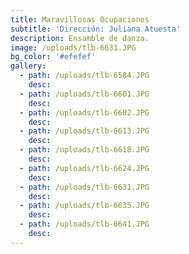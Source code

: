 ```yaml
---
title: Maravillosas Ocupaciones
subtitle: 'Dirección: Juliana Atuesta'
description: Ensamble de danza.
image: /uploads/tlb-6631.JPG
bg_color: '#efefef'
gallery:
  - path: /uploads/tlb-6584.JPG
    desc:
  - path: /uploads/tlb-6601.JPG
    desc:
  - path: /uploads/tlb-6602.JPG
    desc:
  - path: /uploads/tlb-6613.JPG
    desc:
  - path: /uploads/tlb-6618.JPG
    desc:
  - path: /uploads/tlb-6624.JPG
    desc:
  - path: /uploads/tlb-6631.JPG
    desc:
  - path: /uploads/tlb-6635.JPG
    desc:
  - path: /uploads/tlb-6641.JPG
    desc:
---
```


